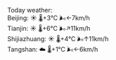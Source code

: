 Today weather:  
Beijing: ☀️   🌡️+3°C 🌬️←7km/h  
Tianjin: ☀️   🌡️+6°C 🌬️↗11km/h  
Shijiazhuang: ☀️   🌡️+4°C 🌬️↑11km/h  
Tangshan: ☁️   🌡️+1°C 🌬️←6km/h  
